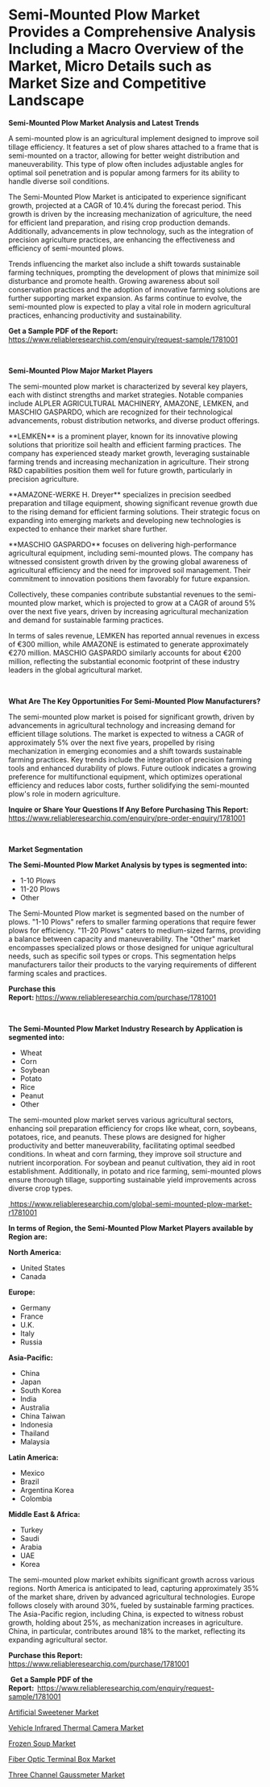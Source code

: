 <p><h1>Semi-Mounted Plow Market Provides a Comprehensive Analysis Including a Macro Overview of the Market, Micro Details such as Market Size and Competitive Landscape</h1></p><p><strong>Semi-Mounted Plow Market Analysis and Latest Trends</strong></p>
<p><p>A semi-mounted plow is an agricultural implement designed to improve soil tillage efficiency. It features a set of plow shares attached to a frame that is semi-mounted on a tractor, allowing for better weight distribution and maneuverability. This type of plow often includes adjustable angles for optimal soil penetration and is popular among farmers for its ability to handle diverse soil conditions.</p><p>The Semi-Mounted Plow Market is anticipated to experience significant growth, projected at a CAGR of 10.4% during the forecast period. This growth is driven by the increasing mechanization of agriculture, the need for efficient land preparation, and rising crop production demands. Additionally, advancements in plow technology, such as the integration of precision agriculture practices, are enhancing the effectiveness and efficiency of semi-mounted plows.</p><p>Trends influencing the market also include a shift towards sustainable farming techniques, prompting the development of plows that minimize soil disturbance and promote health. Growing awareness about soil conservation practices and the adoption of innovative farming solutions are further supporting market expansion. As farms continue to evolve, the semi-mounted plow is expected to play a vital role in modern agricultural practices, enhancing productivity and sustainability.</p></p>
<p><strong>Get a Sample PDF of the Report:&nbsp;</strong> <a href="https://www.reliableresearchiq.com/enquiry/request-sample/1781001?utm_campaign=1141&utm_medium=2&utm_source=Github&utm_content=ia&utm_term=08102024&utm_id=semi-mounted-plow">https://www.reliableresearchiq.com/enquiry/request-sample/1781001</a></p>
<p>&nbsp;</p>
<p><strong>Semi-Mounted Plow Major Market Players</strong></p>
<p><p>The semi-mounted plow market is characterized by several key players, each with distinct strengths and market strategies. Notable companies include ALPLER AGRICULTURAL MACHINERY, AMAZONE, LEMKEN, and MASCHIO GASPARDO, which are recognized for their technological advancements, robust distribution networks, and diverse product offerings.</p><p>**LEMKEN** is a prominent player, known for its innovative plowing solutions that prioritize soil health and efficient farming practices. The company has experienced steady market growth, leveraging sustainable farming trends and increasing mechanization in agriculture. Their strong R&D capabilities position them well for future growth, particularly in precision agriculture.</p><p>**AMAZONE-WERKE H. Dreyer** specializes in precision seedbed preparation and tillage equipment, showing significant revenue growth due to the rising demand for efficient farming solutions. Their strategic focus on expanding into emerging markets and developing new technologies is expected to enhance their market share further.</p><p>**MASCHIO GASPARDO** focuses on delivering high-performance agricultural equipment, including semi-mounted plows. The company has witnessed consistent growth driven by the growing global awareness of agricultural efficiency and the need for improved soil management. Their commitment to innovation positions them favorably for future expansion.</p><p>Collectively, these companies contribute substantial revenues to the semi-mounted plow market, which is projected to grow at a CAGR of around 5% over the next five years, driven by increasing agricultural mechanization and demand for sustainable farming practices.</p><p>In terms of sales revenue, LEMKEN has reported annual revenues in excess of €300 million, while AMAZONE is estimated to generate approximately €270 million. MASCHIO GASPARDO similarly accounts for about €200 million, reflecting the substantial economic footprint of these industry leaders in the global agricultural market.</p></p>
<p>&nbsp;</p>
<p><strong>What Are The Key Opportunities For Semi-Mounted Plow Manufacturers?</strong></p>
<p><p>The semi-mounted plow market is poised for significant growth, driven by advancements in agricultural technology and increasing demand for efficient tillage solutions. The market is expected to witness a CAGR of approximately 5% over the next five years, propelled by rising mechanization in emerging economies and a shift towards sustainable farming practices. Key trends include the integration of precision farming tools and enhanced durability of plows. Future outlook indicates a growing preference for multifunctional equipment, which optimizes operational efficiency and reduces labor costs, further solidifying the semi-mounted plow's role in modern agriculture.</p></p>
<p><strong>Inquire or Share Your Questions If Any Before Purchasing This Report:</strong> <a href="https://www.reliableresearchiq.com/enquiry/pre-order-enquiry/1781001?utm_campaign=1141&utm_medium=2&utm_source=Github&utm_content=ia&utm_term=08102024&utm_id=semi-mounted-plow">https://www.reliableresearchiq.com/enquiry/pre-order-enquiry/1781001</a></p>
<p>&nbsp;</p>
<p><strong>Market Segmentation</strong></p>
<p><strong>The Semi-Mounted Plow Market Analysis by types is segmented into:</strong></p>
<p><ul><li>1-10 Plows</li><li>11-20 Plows</li><li>Other</li></ul></p>
<p><p>The Semi-Mounted Plow market is segmented based on the number of plows. "1-10 Plows" refers to smaller farming operations that require fewer plows for efficiency. "11-20 Plows" caters to medium-sized farms, providing a balance between capacity and maneuverability. The "Other" market encompasses specialized plows or those designed for unique agricultural needs, such as specific soil types or crops. This segmentation helps manufacturers tailor their products to the varying requirements of different farming scales and practices.</p></p>
<p><strong>Purchase this Report:&nbsp;</strong><a href="https://www.reliableresearchiq.com/purchase/1781001?utm_campaign=1141&utm_medium=2&utm_source=Github&utm_content=ia&utm_term=08102024&utm_id=semi-mounted-plow">https://www.reliableresearchiq.com/purchase/1781001</a></p>
<p>&nbsp;</p>
<p><strong>The Semi-Mounted Plow Market Industry Research by Application is segmented into:</strong></p>
<p><ul><li>Wheat</li><li>Corn</li><li>Soybean</li><li>Potato</li><li>Rice</li><li>Peanut</li><li>Other</li></ul></p>
<p><p>The semi-mounted plow market serves various agricultural sectors, enhancing soil preparation efficiency for crops like wheat, corn, soybeans, potatoes, rice, and peanuts. These plows are designed for higher productivity and better maneuverability, facilitating optimal seedbed conditions. In wheat and corn farming, they improve soil structure and nutrient incorporation. For soybean and peanut cultivation, they aid in root establishment. Additionally, in potato and rice farming, semi-mounted plows ensure thorough tillage, supporting sustainable yield improvements across diverse crop types.</p></p>
<p><a href="https://www.reliableresearchiq.com/global-semi-mounted-plow-market-r1781001?utm_campaign=1141&utm_medium=2&utm_source=Github&utm_content=ia&utm_term=08102024&utm_id=semi-mounted-plow">&nbsp;https://www.reliableresearchiq.com/global-semi-mounted-plow-market-r1781001</a></p>
<p><strong>In terms of Region, the Semi-Mounted Plow Market Players available by Region are:</strong></p>
<p>
    <p> <strong> North America: </strong>
        <ul>
            <li>United States</li>
            <li>Canada</li>
        </ul>
        </p> 
    <p> <strong> Europe: </strong>
        <ul>
            <li>Germany</li>
            <li>France</li>
            <li>U.K.</li>
            <li>Italy</li>
            <li>Russia</li>
        </ul>
        </p> 
    <p> <strong> Asia-Pacific: </strong>
        <ul>
            <li>China</li>
            <li>Japan</li>
            <li>South Korea</li>
            <li>India</li>
            <li>Australia</li>
            <li>China Taiwan</li>
            <li>Indonesia</li>
            <li>Thailand</li>
            <li>Malaysia</li>
        </ul>
        </p> 
    <p> <strong> Latin America: </strong>
        <ul>
            <li>Mexico</li>
            <li>Brazil</li>
            <li>Argentina Korea</li>
            <li>Colombia</li>
        </ul>
        </p> 
    <p> <strong> Middle East & Africa: </strong>
        <ul>
            <li>Turkey</li>
            <li>Saudi</li>
            <li>Arabia</li>
            <li>UAE</li>
            <li>Korea</li>
        </ul>
    </p>
    </p>
<p><p>The semi-mounted plow market exhibits significant growth across various regions. North America is anticipated to lead, capturing approximately 35% of the market share, driven by advanced agricultural technologies. Europe follows closely with around 30%, fueled by sustainable farming practices. The Asia-Pacific region, including China, is expected to witness robust growth, holding about 25%, as mechanization increases in agriculture. China, in particular, contributes around 18% to the market, reflecting its expanding agricultural sector.</p></p>
<p><strong>Purchase this Report: </strong><a href="https://www.reliableresearchiq.com/purchase/1781001?utm_campaign=1141&utm_medium=2&utm_source=Github&utm_content=ia&utm_term=08102024&utm_id=semi-mounted-plow">https://www.reliableresearchiq.com/purchase/1781001</a></p>
<p>&nbsp;<strong>Get a Sample PDF of the Report:&nbsp;&nbsp;</strong><a href="https://www.reliableresearchiq.com/enquiry/request-sample/1781001?utm_campaign=1141&utm_medium=2&utm_source=Github&utm_content=ia&utm_term=08102024&utm_id=semi-mounted-plow">https://www.reliableresearchiq.com/enquiry/request-sample/1781001</a></p>
<p><strong></strong></p>
<p><p><a href="https://issuu.com/reportprime-2/docs/artificial-sweetener-market-size-20_45e7dbd77b69da?utm_campaign=1141&utm_medium=2&utm_source=Github&utm_content=ia&utm_term=08102024&utm_id=semi-mounted-plow">Artificial Sweetener Market</a></p><p><a href="https://github.com/alisia4sskil/Market-Research-Report-List-1/blob/main/vehicle-infrared-thermal-camera-market.md?utm_campaign=1141&utm_medium=2&utm_source=Github&utm_content=ia&utm_term=08102024&utm_id=semi-mounted-plow">Vehicle Infrared Thermal Camera Market</a></p><p><a href="https://www.linkedin.com/pulse/frozen-soup-market-shifts-strategic-analysis-2024-2031-resetronomy-eid3f?utm_campaign=1141&utm_medium=2&utm_source=Github&utm_content=ia&utm_term=08102024&utm_id=semi-mounted-plow">Frozen Soup Market</a></p><p><a href="https://www.linkedin.com/pulse/charting-future-comprehensive-analysis-global-fiber-optic-drknf?utm_campaign=1141&utm_medium=2&utm_source=Github&utm_content=ia&utm_term=08102024&utm_id=semi-mounted-plow">Fiber Optic Terminal Box Market</a></p><p><a href="https://github.com/isbel3opkkem/Market-Research-Report-List-1/blob/main/three-channel-gaussmeter-market.md?utm_campaign=1141&utm_medium=2&utm_source=Github&utm_content=ia&utm_term=08102024&utm_id=semi-mounted-plow">Three Channel Gaussmeter Market</a></p></p>
